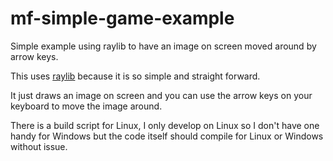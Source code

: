 # mf-simple-game-example
Simple example using raylib to have an image on screen moved around by arrow keys.

This uses [raylib](https://raylib.com) because it is so simple and straight forward. 

It just draws an image on screen and you can use the arrow keys on your keyboard to move the image around.

There is a build script for Linux, I only develop on Linux so I don't have one handy for Windows but the code itself should compile for Linux or Windows without issue. 
